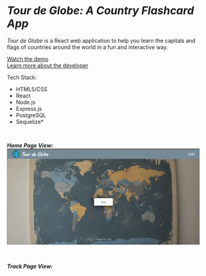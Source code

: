 # *Tour de Globe: A Country Flashcard App*

*Tour de Globe* is a React web application to help you learn the capitals and flags of countries around the world in a fun and interactive way. 

[Watch the demo](https://www.loom.com/share/407a2b8fbcab4713a93d3a2ba11fac7f?sid=6e096e36-0125-4fac-8605-ebc3573edf00)
<br>
[Learn more about the developer](https://www.linkedin.com/in/codyfackrell/)


Tech Stack:
* HTML5/CSS
* React
* Node.js
* Express.js
* PostgreSQL
* Sequelize*

<br>

***Home Page View:***
![homepage](app_screenshots/HomePage.png) 

<br>

***Track Page View:***
